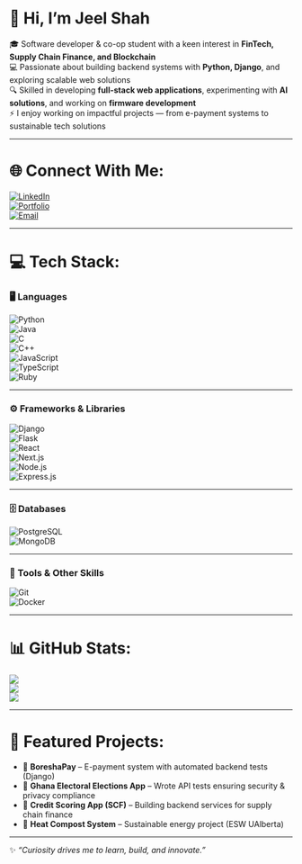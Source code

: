 # 👋 Hi, I’m **Jeel Shah**  
🎓 Software developer & co-op student with a keen interest in **FinTech, Supply Chain Finance, and Blockchain**  
💻 Passionate about building backend systems with **Python, Django**, and exploring scalable web solutions  
🔍 Skilled in developing **full-stack web applications**, experimenting with **AI solutions**, and working on **firmware development**  
⚡ I enjoy working on impactful projects — from e-payment systems to sustainable tech solutions  

---

# 🌐 Connect With Me:
[![LinkedIn](https://img.shields.io/badge/LinkedIn-0A66C2?style=for-the-badge&logo=linkedin&logoColor=white)](https://www.linkedin.com/in/jeel-shah-526433219/)  
[![Portfolio](https://img.shields.io/badge/Portfolio-000?style=for-the-badge&logo=vercel&logoColor=white)](https://jeelshah.netlify.app/)  
[![Email](https://img.shields.io/badge/Email-EB4432?style=for-the-badge&logo=gmail&logoColor=white)](mailto:jcshah1@ualberta.ca)

---

# 💻 Tech Stack:

### 🖥️ Languages
![Python](https://img.shields.io/badge/python-3670A0?style=for-the-badge&logo=python&logoColor=ffdd54)  
![Java](https://img.shields.io/badge/java-%23ED8B00.svg?style=for-the-badge&logo=java&logoColor=white)  
![C](https://img.shields.io/badge/c-%2300599C.svg?style=for-the-badge&logo=c&logoColor=white)  
![C++](https://img.shields.io/badge/c++-%2300599C.svg?style=for-the-badge&logo=c%2B%2B&logoColor=white)  
![JavaScript](https://img.shields.io/badge/javascript-%23323330.svg?style=for-the-badge&logo=javascript&logoColor=%23F7DF1E)  
![TypeScript](https://img.shields.io/badge/typescript-%23007ACC.svg?style=for-the-badge&logo=typescript&logoColor=white)  
![Ruby](https://img.shields.io/badge/ruby-%23CC342D.svg?style=for-the-badge&logo=ruby&logoColor=white)

---

### ⚙️ Frameworks & Libraries
![Django](https://img.shields.io/badge/django-%23092E20.svg?style=for-the-badge&logo=django&logoColor=white)  
![Flask](https://img.shields.io/badge/flask-%23000.svg?style=for-the-badge&logo=flask&logoColor=white)  
![React](https://img.shields.io/badge/react-%2320232a.svg?style=for-the-badge&logo=react&logoColor=%2361DAFB)  
![Next.js](https://img.shields.io/badge/next.js-%23000000.svg?style=for-the-badge&logo=nextdotjs&logoColor=white)  
![Node.js](https://img.shields.io/badge/node.js-6DA55F?style=for-the-badge&logo=node.js&logoColor=white)  
![Express.js](https://img.shields.io/badge/express.js-%23404d59.svg?style=for-the-badge&logo=express&logoColor=%2361DAFB)

---

### 🗄️ Databases
![PostgreSQL](https://img.shields.io/badge/postgresql-%23316192.svg?style=for-the-badge&logo=postgresql&logoColor=white)  
![MongoDB](https://img.shields.io/badge/MongoDB-%234ea94b.svg?style=for-the-badge&logo=mongodb&logoColor=white)

---

### 🔧 Tools & Other Skills
![Git](https://img.shields.io/badge/git-%23F05033.svg?style=for-the-badge&logo=git&logoColor=white)  
![Docker](https://img.shields.io/badge/docker-%230db7ed.svg?style=for-the-badge&logo=docker&logoColor=white)  
 

---

# 📊 GitHub Stats:
![](https://github-readme-stats.vercel.app/api?username=jeelshah&theme=radical&hide_border=false&include_all_commits=true&count_private=true)  
![](https://github-readme-streak-stats.herokuapp.com/?user=jeelshah&theme=radical&hide_border=false)  
![](https://github-readme-stats.vercel.app/api/top-langs/?username=jeelshah&theme=radical&hide_border=false&layout=compact)

---

# 🚀 Featured Projects:
- 🔹 **BoreshaPay** – E-payment system with automated backend tests (Django)  
- 🔹 **Ghana Electoral Elections App** – Wrote API tests ensuring security & privacy compliance  
- 🔹 **Credit Scoring App (SCF)** – Building backend services for supply chain finance  
- 🔹 **Heat Compost System** – Sustainable energy project (ESW UAlberta)  

---

✨ _“Curiosity drives me to learn, build, and innovate.”_
